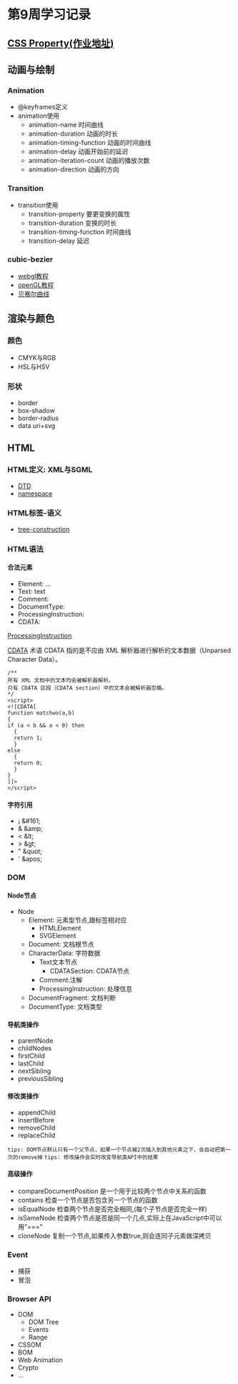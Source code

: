 # 第9周学习记录

## [CSS Property(作业地址)](https://www.processon.com/view/link/5eccafdd1e08530a9b1f1d3d)

## 动画与绘制
### Animation
- @keyframes定义
- animation使用
  + animation-name 时间曲线
  + animation-duration 动画的时长
  + animation-timing-function 动画的时间曲线
  + animation-delay 动画开始前的延迟
  + animation-iteration-count 动画的播放次数
  + animation-direction 动画的方向
### Transition
- transition使用
  + transition-property 要更变换的属性
  + transition-duration 变换的时长
  + transition-timing-function 时间曲线
  + transition-delay 延迟

### cubic-bezier

- [webgl教程](https://webglfundamentals.org/)
- [openGL教程](https://learnopengl-cn.github.io/)
- [贝赛尔曲线](https://cubic-bezier.com/)

## 渲染与颜色
### 颜色
- CMYK与RGB
- HSL与HSV
### 形状
- border
- box-shadow
- border-radius
- data uri+svg


## HTML

### HTML定义: XML与SGML
- [DTD](http://www.w3.org/TR/xhtml1/DTD/xhtml1-strict.dtd)
- [namespace](http://www.w3.org/1999/xhtml)
### HTML标签-语义
- [tree-construction](https://html.spec.whatwg.org/multipage/parsing.html#tree-construction)
### HTML语法
#### 合法元素
- Element: <tagname>...</tagname>
- Text: text
- Comment: <!--comments-->
- DocumentType: <!Doctype html>
- ProcessingInstruction: <?a 1?>
- CDATA: <![CDATA[]]>


[ProcessingInstruction](https://www.w3school.com.cn/xmldom/dom_processinginstruction.asp)

[CDATA](https://www.w3school.com.cn/xml/xml_cdata.asp)
术语 CDATA 指的是不应由 XML 解析器进行解析的文本数据（Unparsed Character Data）。

```
/**
所有 XML 文档中的文本均会被解析器解析。
只有 CDATA 区段（CDATA section）中的文本会被解析器忽略。
*/
<script>
<![CDATA[
function matchwo(a,b)
{
if (a < b && a < 0) then
  {
  return 1;
  }
else
  {
  return 0;
  }
}
]]>
</script>
```

#### 字符引用
- &#161; \&#161;
- &amp; \&amp;
- &lt; \&lt;
- &gt; \&gt;
- &quot; \&quot;
- &apos; \&apos;

### DOM
#### Node节点
- Node
  + Element: 元素型节点,跟标签相对应
    - HTMLElement
    - SVGElement
  + Document: 文档根节点
  + CharacterData: 字符数据
    - Text文本节点
      + CDATASection: CDATA节点
    - Comment:注解
    - ProcessingInstruction: 处理信息
  + DocumentFragment: 文档判断
  + DocumentType: 文档类型

#### 导航类操作
- parentNode
- childNodes
- firstChild
- lastChild
- nextSibling
- previousSibling

#### 修改类操作
- appendChild
- insertBefore
- removeChild
- replaceChild

`tips: DOM节点默认只有一个父节点，如果一个节点被2次插入到其他元素之下，会自动把第一次的remove掉`
`tips: 修改操作会实时改变导航类API中的结果`

#### 高级操作
- compareDocumentPosition 是一个用于比较两个节点中关系的函数
- contains 检查一个节点是否包含另一个节点的函数
- isEqualNode 检查两个节点是否完全相同,(每个子节点是否完全一样)
- isSameNode 检查两个节点是否是同一个几点,实际上在JavaScript中可以用"==="
- cloneNode 复制一个节点,如果传入参数true,则会连同子元素做深拷贝

### Event
- 捕获
- 冒泡

### Browser API
- DOM
  + DOM Tree
  + Events
  + Range
- CSSOM
- BOM
- Web Animation
- Crypto
- ...